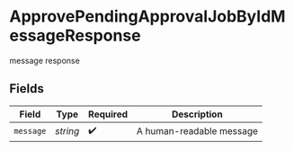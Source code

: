 # ApprovePendingApprovalJobByIdMessageResponse

message response


## Fields

| Field                    | Type                     | Required                 | Description              |
| ------------------------ | ------------------------ | ------------------------ | ------------------------ |
| `message`                | *string*                 | :heavy_check_mark:       | A human-readable message |